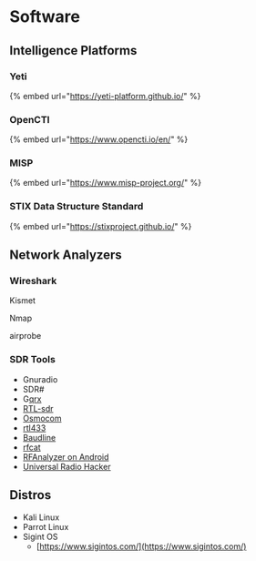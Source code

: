 # Software

## Intelligence Platforms

### Yeti

{% embed url="https://yeti-platform.github.io/" %}

### OpenCTI

{% embed url="https://www.opencti.io/en/" %}

### MISP

{% embed url="https://www.misp-project.org/" %}

### STIX Data Structure Standard

{% embed url="https://stixproject.github.io/" %}

## Network Analyzers

### Wireshark

Kismet

Nmap

airprobe

### SDR Tools

* Gnuradio
* SDR\#
* G[qrx](https://github.com/aueb/automotivesec/wiki/gqrx)
* [RTL-sdr](https://github.com/aueb/automotivesec/wiki/RTL-sdr)
* [Osmocom](https://github.com/aueb/automotivesec/wiki/Osmocom)
* [rtl433](https://github.com/aueb/automotivesec/wiki/rtl433)
* [Baudline](https://github.com/aueb/automotivesec/wiki/Baudline)
* [rfcat](https://github.com/aueb/automotivesec/wiki/rfcat)
* [RFAnalyzer on Android](https://github.com/aueb/automotivesec/wiki/RFAnalyzer)
* [Universal Radio Hacker](https://github.com/aueb/automotivesec/wiki/urh)

## Distros

* Kali Linux
* Parrot Linux
* Sigint OS
  * [https://www.sigintos.com/](https://www.sigintos.com/)

